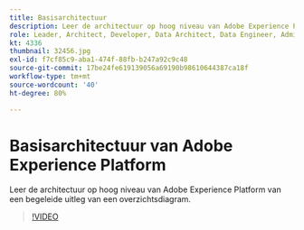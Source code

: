 ```yaml
---
title: Basisarchitectuur
description: Leer de architectuur op hoog niveau van Adobe Experience Platform van een begeleide uitleg van een overzichtsdiagram.
role: Leader, Architect, Developer, Data Architect, Data Engineer, Admin, User
kt: 4336
thumbnail: 32456.jpg
exl-id: f7cf85c9-aba1-474f-88fb-b247a92c9c48
source-git-commit: 17be24fe619139056a69190b98610644387ca18f
workflow-type: tm+mt
source-wordcount: '40'
ht-degree: 80%

---
```


# Basisarchitectuur van Adobe Experience Platform

Leer de architectuur op hoog niveau van Adobe Experience Platform van een begeleide uitleg van een overzichtsdiagram.

>[!VIDEO](https://video.tv.adobe.com/v/32456?quality=12&learn=on)


